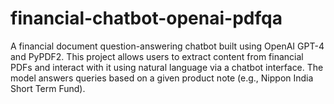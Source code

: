 # financial-chatbot-openai-pdfqa
A financial document question-answering chatbot built using OpenAI GPT-4 and PyPDF2. This project allows users to extract content from financial PDFs and interact with it using natural language via a chatbot interface. The model answers queries based on a given product note (e.g., Nippon India Short Term Fund).
